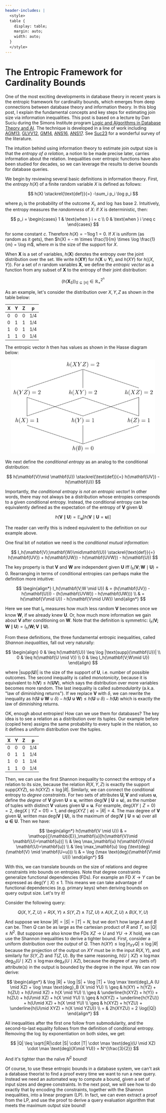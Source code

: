 ```yaml
---
header-includes: |
  <style>
  table {
    display: table;
    margin: auto;
    width: auto;
  }
  </style>
---
```


# The Entropic Framework for Cardinality Bounds

One of the most exciting developments in database theory in recent years is the entropic framework for cardinality bounds, which emerges from deep connections between database theory and information theory. In this blog post, I explain the fundamental concepts and key steps for estimating join size via information inequalities. This post is based on a lecture by Dan Suciu during the Simons Institute program [Logic and Algorithms in Database Theory and AI](https://simons.berkeley.edu/programs/logic-algorithms-database-theory-ai). The technique is developed in a line of work including [AGM13](https://arxiv.org/abs/1711.03860), [GLVV12](https://theory.stanford.edu/~valiant/papers/GLV_pods.pdf), [GM14](https://arxiv.org/pdf/1111.1109.pdf), [ANS16](https://arxiv.org/abs/1604.00111), [ANS17](https://arxiv.org/abs/1612.02503). See [Suc23](https://arxiv.org/abs/2304.11996) for a wonderful survey of the literature. 

The intuition behind using information theory to estimate join output size is that the *entropy of a relation*, a notion to be made precise later, carries information about the relation. Inequalities over entropic functions have also been studied for decades, so we can leverage the results to derive bounds for database queries. 

We begin by reviewing several basic definitions in information theory. First, the *entropy* $h(X)$ of a finite random variable $X$ is defined as follows: 

$$
h(X) \stackrel{\text{def}}{=} -\sum_i p_i \log p_i
$$

where $p_i$ is the probability of the outcome $X_i$, and $\log$ has base 2. Intuitively, the entropy measures the *randomness* of $X$: if $X$ is deterministic, then: 

$$
p_i = \begin{cases}
1 & \text{when } i = c \\
0 & \text{when } i \neq c
\end{cases}
$$

for some constant $c$. Therefore $h(X)= - 1 \log 1 = 0$. If $X$ is uniform (as random as it gets), then $h(X) = - m \times \frac{1}{m} \times \log \frac{1}{m} = \log m$, where $m$ is the size of the support for $X$. 

When $\mathbf{X}$ is a set of variables, $h(\mathbf{X})$ denotes the entropy over the joint distribution over the set. We write $h(\mathbf{X}\mathbf{Y})$ for $h(\mathbf{X}\cup \mathbf{Y})$, and $h(XY)$ for $h(\{X, Y\})$. For a set of $n$ random variables $\mathbf{X}$, we define the *entropic vector* as a function from any subset of $\mathbf{X}$ to the entropy of their joint distribution: 

$$
(h(\mathbf{X}_S))_{S \subseteq [n]} \in \mathbb{R}^{2^n}_+
$$

As an example, let's consider the distribution over $X,Y,Z$ as shown in the table below: 

| X   | Y   | Z   | p   |
| --- | --- | --- | --- |
| 0   | 0   | 0   | 1/4 |
| 0   | 1   | 1   | 1/4 |
| 1   | 0   | 1   | 1/4 |
| 1   | 1   | 0   | 1/4 |

The entropic vector $h$ then has values as shown in the Hasse diagram below: 

<div style="text-align: center;">
<img title="" src="ipe.svg" alt="ipe.svg" width="468">
</div>

We next define the *conditional entropy* as an analog to the conditional distribution: 

$$
h(\mathbf{V}\mid \mathbf{U}) \stackrel{\text{def}}{=} h(\mathbf{UV}) - h(\mathbf{U})
$$

Importantly, *the conditional entropy is not an entropic vector*! In other words, there may not always be a distribution whose entropies corresponds to a given conditional entropy. Instead, the conditional entropy can be equivalently defined as the expectation of the entropy of $\mathbf{V}$ given $\mathbf{U}$: 

$$
h(\mathbf{V\mid U}) = \mathop{{}\mathbb{E}}_\mathbf{u}[h(\mathbf{V}\mid \mathbf{U}=\mathbf{u})]
$$

The reader can verify this is indeed equivalent to the definition on our example above. 

One final bit of notation we need is the *conditional mutual information*: 

$$
I_h(\mathbf{V};\mathbf{W}\mid\mathbf{U}) \stackrel{\text{def}}{=} h(\mathbf{UV}) + h(\mathbf{UW}) - h(\mathbf{UVW}) - h(\mathbf{U})
$$

The key property is that $\mathbf{V}$ and $\mathbf{W}$ are independent given $\mathbf{U}$ iff $I_h(\mathbf{V};\mathbf{W}\mid\mathbf{U})=0$. Rearranging in terms of conditional entropies can perhaps make the definition more intuitive: 

$$
\begin{align*}
I_h(\mathbf{V;W \mid U}) 
& = (h(\mathbf{UV}) - h(\mathbf{U})) - (h(\mathbf{UVW}) - h(\mathbf{UW})) \\
& = h(\mathbf{V\mid U}) - h(\mathbf{V\mid UW})
\end{align*}
$$

Here we see that $I_h$ measures how much less random $\mathbf{V}$ becomes once we know $\mathbf{W}$, if we already knew $\mathbf{U}$. Or, how much more information we gain about $\mathbf{V}$ after conditioning on $\mathbf{W}$. Note that the definition is symmetric: $I_h(\mathbf{V;W\mid U}) = I_h(\mathbf{W;V\mid U})$. 

From these definitions, the three fundamental entropic inequalities, called *Shannon inequalities*, fall out very naturally: 

$$
\begin{align}
0 & \leq h(\mathbf{U}) \leq \log |\text{supp}(\mathbf{U})| \\
0 & \leq h(\mathbf{U \mid V}) \\
0 & \leq I_h(\mathbf{V;W\mid U})
\end{align}
$$

where $|\text{supp}(\mathbf{U})|$ is the size of the support of $\mathbf{U}$, i.e. number of possible outcomes. The second inequality is called *monotonicity*, because it is equivalent to $h(\mathbf{V}) \leq h(\mathbf{UV})$, which says the distribution over more variables becomes more random. The last inequality is called *submodularity* (a.k.a. "law of diminishing returns"). If we replace $\mathbf{V}$ with $\delta$, we can rewrite the inequality as  $h(\mathbf{U\cup W} \cup \delta) - h(\mathbf{U\cup W}) \leq h(\mathbf{U}\cup\delta) - h(\mathbf{U})$ which is exactly the law of diminishing returns. 

OK, enough about entropies! How can we use them for databases? The key idea is to see a relation as a distribution over its tuples. Our example before (copied here) assigns the same probability to every tuple in the relation, so it defines a uniform distribution over the tuples. 

| X   | Y   | Z   | p   |
| --- | --- | --- | --- |
| 0   | 0   | 0   | 1/4 |
| 0   | 1   | 1   | 1/4 |
| 1   | 0   | 1   | 1/4 |
| 1   | 1   | 0   | 1/4 |

Then, we can use the first Shannon inequality to connect the entropy of a relation to its size, because the relation $R(X, Y, Z)$ is exactly the support $\text{supp}(XYZ)$, so $h(XYZ) \leq \log |R|$. Similarly, we can connect the conditional entropy to *degree constraints*.  For two sets of attributes $\mathbf{U, V}$ and values $\mathbf{u}$, define the *degree* of $\mathbf{V}$ given $\mathbf{U = u}$, written $\text{deg}(\mathbf{V \mid U=u})$, as the number of tuples with distinct $\mathbf{V}$ values given $\mathbf{U=u}$. For example, $\text{deg}(XY\mid Z=0)=2$, $\text{deg}(X\mid YZ=01)=1$, and $\text{deg}(XYZ\mid \emptyset) = |R| = 4$. The max degree of $\mathbf{V}$ given $\mathbf{U}$, written $\max \text{deg}(\mathbf{V \mid U})$, is the maximum of $\text{deg}(\mathbf{V \mid U = u})$ over all $\mathbf{u \in U}$. Then we have: 

$$
\begin{align*}
h(\mathbf{V \mid U}) & = \mathop{{}\mathbb{E}}_\mathbf{u}[h(\mathbf{V}\mid \mathbf{U}=\mathbf{u})] \\
& \leq \max_\mathbf{u} h(\mathbf{V}\mid \mathbf{U}=\mathbf{u}) \\
& \leq \max_\mathbf{u} \log (\text{deg}(\mathbf{V} \mid \mathbf{U=u})) \\
& = \log (\max \text{deg}(\mathbf{V\mid U}))
\end{align*}
$$

With this, we can translate bounds on the size of relations and degree constraints into bounds on entropies. Note that degree constraints generalize functional dependencies (FDs). For example an FD $X \rightarrow Y$ can be expressed as $\text{deg}(Y\mid X) \leq 1$. This means we can take advantage of functional dependencies (e.g. primary keys) when deriving bounds on query output size. Let's try it! 

Consider the following query: 

$$
Q(X, Y, Z, U) = R(X, Y) \wedge S(Y, Z) \wedge T(Z, U) \wedge A(X, Z, U) \wedge B(X, Y, U)
$$

And suppose we know $|R| = |S| = |T| = N$, but we don't how large $A$ and $B$ can be. Then $Q$ can be as large as the cartesian product of $R$ and $T$, so $|Q| \leq N^2$. But suppose we also know the FDs $XZ \rightarrow U$ and $YU \rightarrow X$ hold, we can use the Shannon inequalities to derive a tighter bound. First, consider a uniform distribution over the *output* of $Q$. Then $h(XY) \leq \log |\pi_{XY}Q|\leq \log |R|$ because the projection of the output on $XY$ must be in the input $R(X, Y)$, and similarly for $S(Y, Z)$ and $T(Z, U)$. By the same reasoning, $h(U\mid XZ) \leq \log \max \text{deg}_Q(U \mid XZ) \leq \log \max \text{deg}_A (U \mid XZ)$, because the degree of any (sets of) attribute(s) in the output is bounded by the degree in the input. We can now derive: 

$$
\begin{align*}
& \log |R| + \log |S| + \log |T| + \log \max \text{deg}_A (U \mid XZ) + \log \max \text{deg}_B (X \mid YU) \\
\geq & h(XY) + h(YZ) + h(ZU) + h(U\mid XZ) + h(X \mid YU) \\
\geq & \underline{h(XYZ) + h(Y)} + h(ZU) + h(U\mid XZ) + h(X \mid YU) \\
\geq & h(XYZ) + \underline{h(YZU)} + h(U\mid XZ) + h(X \mid YU) \\
\geq & h(XYZ) + h(YZU) + \underline{h(U\mid XYZ) + h(X \mid YZU)} \\
= & 2h(XYZU) = 2 \log(|Q|)
\end{align*}
$$

All inequalities after the first one follow from submodularity, and the second-to-last equality follows from the definition of conditional entropy. Removing the $\log$ by exponentiation on both sides, we get: 

$$
|Q| \leq \sqrt{|R|\cdot |S| \cdot |T| \cdot \max \text{deg}(U \mid XZ) \cdot \max \text{deg}(X\mid YU)} = N^{\frac{3}{2}} 
$$

And it's tighter than the naïve $N^2$ bound! 

Of course, to use these entropic bounds in a database system, we can't ask a database theorist to find a proof every time we want to run a new query. Instead we need an automated way to compute a bound, given a set of input sizes and degree constraints. In the next post, we will see how to do exactly that by encoding the constraints, together with the Shannon inequalities, into a linear program (LP). In fact, we can even extract a proof from the LP, and use the proof to derive a query evaluation algorithm that meets the maximum output size bound! 

